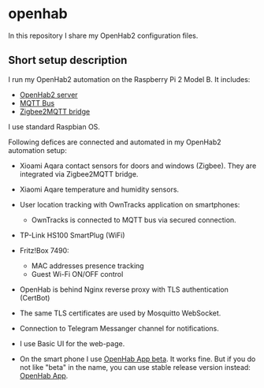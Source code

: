 # openhab

In this repository I share my OpenHab2 configuration files.

## Short setup description

I run my OpenHab2 automation on the Raspberry Pi 2 Model B. It includes:

- [OpenHab2 server](https://www.openhab.org/)
- [MQTT Bus](http://mqtt.org/)
- [Zigbee2MQTT bridge](https://github.com/Koenkk/zigbee2mqtt)

I use standard Raspbian OS.

Following defices are connected and automated in my OpenHab2 automation setup:

- Xioami Aqara contact sensors for doors and windows (Zigbee). They are integrated via Zigbee2MQTT bridge.
- Xiaomi Aqare temperature and humidity sensors.
- User location tracking with OwnTracks application on smartphones:

	- OwnTracks is connected to MQTT bus via secured connection.

- TP-Link HS100 SmartPlug (WiFi)
- Fritz!Box 7490:

	- MAC addresses presence tracking
	- Guest Wi-Fi ON/OFF control

- OpenHab is behind Nginx reverse proxy with TLS authentication (CertBot)
- The same TLS certificates are used by Mosquitto WebSocket.
- Connection to Telegram Messanger channel for notifications.
- I use Basic UI for the web-page.
- On the smart phone I use [OpenHab App beta](https://play.google.com/store/apps/details?id=org.openhab.habdroid.beta&hl=en). It works fine. But if you do not like "beta" in the name, you can use stable release version instead: [OpenHab App](https://play.google.com/store/apps/details?id=org.openhab.habdroid&hl=en).
